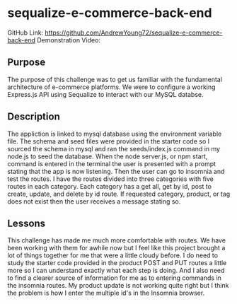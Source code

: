 # sequalize-e-commerce-back-end
GitHub Link: https://github.com/AndrewYoung72/sequalize-e-commerce-back-end
Demonstration Video:

[
](https://user-images.githubusercontent.com/97897877/170097508-2349ad1d-4c7d-42d0-b769-eadaf631ee25.mp4)
## Purpose
The purpose of this challenge was to get us familiar with the fundamental architecture of e-commerce platforms. We were to configure a working Express.js API using Sequalize to interact with our MySQL databse.
## Description
The appliction is linked to mysql database using the environment variable file. The schema and seed files were provided in the starter code so I sourced the schema in mysql and ran the  seeds/index.js command in my node.js to seed the database. When the node server.js, or npm start, command is entered in the terminal the user is presented with a prompt stating that the app is now listening. Then the user can go to insomnia and test the routes. I have the routes divided into three categories with five routes in each category. Each category has a get all, get by id, post to create, update, and delete by id route. If requested category, product, or tag does not exist then the user receives a message stating so. 
## Lessons
This challenge has made me much more comfortable with routes. We have been working with them for awhile now but I feel like this project brought a lot of things together for me that were a little cloudy before. I do need to study the starter code provided in the product POST and PUT routes a little more so I can understand exactly what each step is doing. And I also need to find a clearer  source of information for me as to entering commands in the insomnia routes. My product update is not working quite right but I think the problem is how I enter the multiple id's in the Insomnia browser. 

